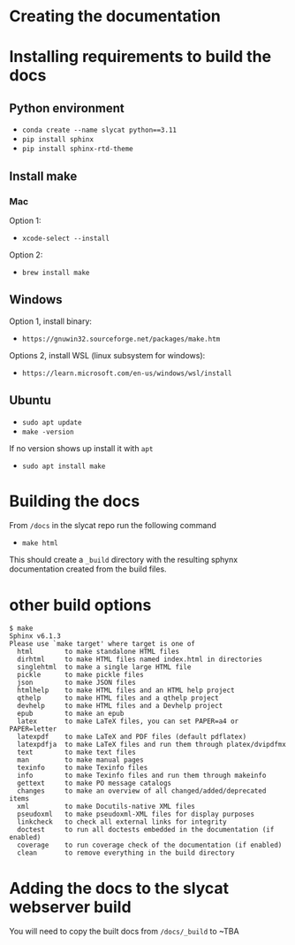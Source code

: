 # Creating the documentation

# Installing requirements to build the docs

## Python environment

- `conda create --name slycat python==3.11`
- `pip install sphinx`
- `pip install sphinx-rtd-theme`

## Install make

### Mac

Option 1:

- `xcode-select --install`

Option 2:

- `brew install make`

## Windows

Option 1, install binary:

- `https://gnuwin32.sourceforge.net/packages/make.htm`

Options 2, install WSL (linux subsystem for windows):

- `https://learn.microsoft.com/en-us/windows/wsl/install`

## Ubuntu

- `sudo apt update`
- `make -version`

If no version shows up install it with `apt`

- `sudo apt install make`

# Building the docs

From `/docs` in the slycat repo run the following command

- `make html`

This should create a `_build` directory with the resulting sphynx documentation created from the build files.

# other build options

```bsh
$ make
Sphinx v6.1.3
Please use `make target' where target is one of
  html        to make standalone HTML files
  dirhtml     to make HTML files named index.html in directories
  singlehtml  to make a single large HTML file
  pickle      to make pickle files
  json        to make JSON files
  htmlhelp    to make HTML files and an HTML help project
  qthelp      to make HTML files and a qthelp project
  devhelp     to make HTML files and a Devhelp project
  epub        to make an epub
  latex       to make LaTeX files, you can set PAPER=a4 or PAPER=letter
  latexpdf    to make LaTeX and PDF files (default pdflatex)
  latexpdfja  to make LaTeX files and run them through platex/dvipdfmx
  text        to make text files
  man         to make manual pages
  texinfo     to make Texinfo files
  info        to make Texinfo files and run them through makeinfo
  gettext     to make PO message catalogs
  changes     to make an overview of all changed/added/deprecated items
  xml         to make Docutils-native XML files
  pseudoxml   to make pseudoxml-XML files for display purposes
  linkcheck   to check all external links for integrity
  doctest     to run all doctests embedded in the documentation (if enabled)
  coverage    to run coverage check of the documentation (if enabled)
  clean       to remove everything in the build directory
  ```

# Adding the docs to the slycat webserver build

You will need to copy the built docs from `/docs/_build` to ~TBA
